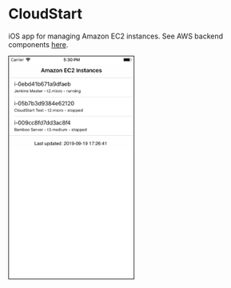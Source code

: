 # CloudStart
iOS app for managing Amazon EC2 instances. See AWS backend components [here](https://github.com/automatictester/cloudstart-backend).

<img src="screenshots/s1.png" height="445" width="250" style="border:1px solid black" alt="">
